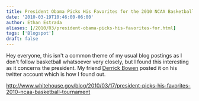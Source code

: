 ```yaml
---
title: President Obama Picks His Favorites for the 2010 NCAA Basketball Tournaments
date: '2010-03-19T10:46:00-06:00'
author: Ethan Estrada
aliases: [/2010/03/president-obama-picks-his-favorites-for.html]
tags: ['Blogspot']
draft: false
---
```


Hey everyone, this isn't a common theme of my usual blog postings
as I don't follow basketball whatsoever very closely,
but I found this interesting as it concerns the president.
My friend [Derrick Bowen](http://twitter.com/derrickbowen/statuses/10672593113)
posted it on his twitter account which is how I found out.

<http://www.whitehouse.gov/blog/2010/03/17/president-picks-his-favorites-2010-ncaa-basketball-tournament>
